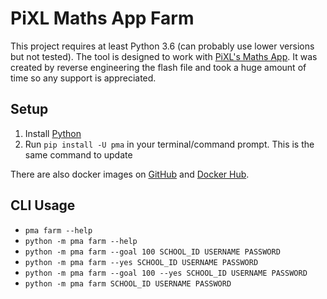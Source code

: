 # PiXL Maths App Farm

This project requires at least Python 3.6 (can probably use lower versions but not tested).
The tool is designed to work with [PiXL's Maths App](https://mathsapp.pixl.org.uk/PMA2.html).
It was created by reverse engineering the flash file and took a huge amount of time so any
support is appreciated.

## Setup
1. Install [Python](https://www.python.org/downloads/)
2. Run `pip install -U pma` in your terminal/command prompt. This is the same command to update

There are also docker images on [GitHub](https://github.com/nihaals/pixl-maths-app-farm/packages) and [Docker Hub](https://hub.docker.com/r/orangutan/pma).

## CLI Usage
* `pma farm --help`
* `python -m pma farm --help`
* `python -m pma farm --goal 100 SCHOOL_ID USERNAME PASSWORD`
* `python -m pma farm --yes SCHOOL_ID USERNAME PASSWORD`
* `python -m pma farm --goal 100 --yes SCHOOL_ID USERNAME PASSWORD`
* `python -m pma farm SCHOOL_ID USERNAME PASSWORD`
